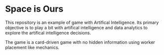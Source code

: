 # Space is Ours

This repository is an example of game with Artifical Intelligence. Its primary objective is to play a bit with 
artifical intelligence and data analytics to explore the artifical intelligence decisions.

The game is a card-driven game with no hidden information using worker placement like mechanics.

